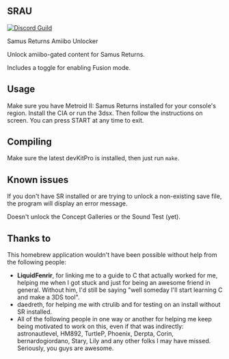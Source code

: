 ## SRAU
[![Discord Guild](https://canary.discordapp.com/api/guilds/432597236057112604/widget.png?style=shield)](https://discord.gg/Q6jmQcV)

Samus Returns Amiibo Unlocker

Unlock amiibo-gated content for Samus Returns.

Includes a toggle for enabling Fusion mode.

## Usage
Make sure you have Metroid II: Samus Returns installed for your console's region. Install the CIA or run the 3dsx. Then follow the instructions on screen. You can press START at any time to exit.

## Compiling
Make sure the latest devKitPro is installed, then just run `make`.

## Known issues
If you don't have SR installed or are trying to unlock a non-existing save file, the program will display an error message.

Doesn't unlock the Concept Galleries or the Sound Test (yet).

## Thanks to
This homebrew application wouldn't have been possible without help from the following people:

* **LiquidFenrir**, for linking me to a guide to C that actually worked for me, helping me when I got stuck and just for being an awesome friend in general. Without him, I'd still be saying "well someday I'll start learning C and make a 3DS tool".
* daedreth, for helping me with ctrulib and for testing on an install without SR installed.
* All of the following people in one way or another for helping me keep being motivated to work on this, even if that was indirectly: astronautlevel, HM892, TurtleP, Phoenix, Derpta, Corin, bernardogiordano, Stary, Lily and any other folks I may have missed. Seriously, you guys are awesome.